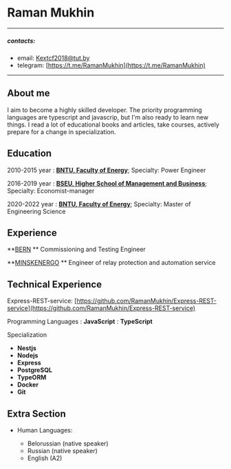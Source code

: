Raman Mukhin
============

-------------------     ----------------------------
##### contacts:
* email:                  Kextcf2018@tut.by
* telegram:               [https://t.me/RamanMukhin](https://t.me/RamanMukhin)
-------------------     ----------------------------

About me
---------

I aim to become a highly skilled developer. The priority programming languages are typescript and javascrip, but I'm also ready to learn new things. I read a lot of educational books and articles, take courses, actively prepare for a change in specialization.

Education
---------

2010-2015 year
:   **[BNTU, Faculty of Energy](https://bntu.by/en/faculties/ef)**; Specialty: Power Engineer

2016-2019 year
:   **[BSEU, Higher School of Management and Business](http://bseu.by/english/faculty12/faculty12.htm)**; Specialty: Economist-manager

2020-2022 year
:   **[BNTU, Faculty of Energy](https://bntu.by/en/faculties/ef)**; Specialty: Master of Engineering Science

Experience
----------

**[BERN](http://www.bern.by/) **
Commissioning and Testing Engineer

**[MINSKENERGO](https://minskenergo.by/?lang=en) **
Engineer of relay protection and automation service

Technical Experience
--------------------

Express-REST-service: [https://github.com/RamanMukhin/Express-REST-service](https://github.com/RamanMukhin/Express-REST-service)

Programming Languages
:   **JavaScript**
:   **TypeScript**

Specialization 
* **Nestjs**
* **Nodejs**
* **Express**
* **PostgreSQL**
* **TypeORM**
* **Docker**
* **Git**

Extra Section
----------------------------------------

* Human Languages:

     * Belorussian (native speaker)
	 * Russian (native speaker)
	 * English (A2)
